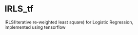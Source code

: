 # IRLS_tf
IRLS(Iterative re-weighted least square)  for Logistic Regression, implemented using tensorflow
